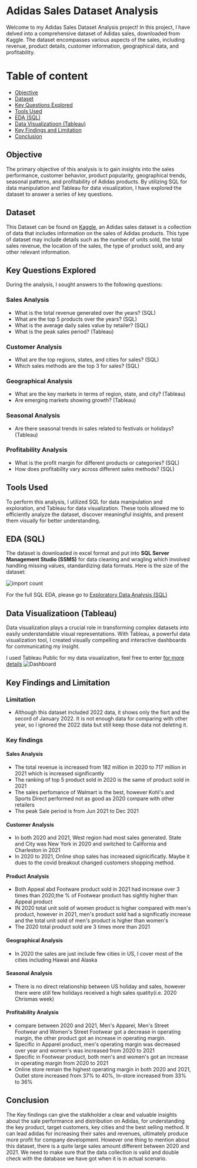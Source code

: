 # Adidas Sales Dataset Analysis
Welcome to my Adidas Sales Dataset Analysis project! In this project, I have delved into a comprehensive dataset of Adidas sales, downloaded from Kaggle. The dataset encompasses various aspects of the sales, including revenue, product details, customer information, geographical data, and profitability.

# Table of content
 - [Objective]([Adidas-US-Sales/tree/main#objective](https://github.com/24billys/Adidas-US-Sales/tree/main#objective))
 - [Dataset](main#Dataset)
 - [Key Questions Explored](main#Key_Questions_Explored)
 - [Tools Used](main#Tools_Used)
 - [EDA (SQL)](main#EDA_(SQL))
 - [Data Visualizatioon (Tableau)](main#Data_Visualizatioon_(Tableau))
 - [Key Findings and Limitation](main#Key_Findings_and_Limitation)
 - [Conclusion](main#Conclusion)



## Objective
The primary objective of this analysis is to gain insights into the sales performance, customer behavior, product popularity, geographical trends, seasonal patterns, and profitability of Adidas products. By utilizing SQL for data manipulation and Tableau for data visualization, I have explored the dataset to answer a series of key questions.

## Dataset
This Dataset can be found on [Kaggle](https://www.kaggle.com/datasets/heemalichaudhari/adidas-sales-dataset), an Adidas sales dataset is a collection of data that includes information on the sales of Adidas products. This type of dataset may include details such as the number of units sold, the total sales revenue, the location of the sales, the type of product sold, and any other relevant information.

## Key Questions Explored
During the analysis, I sought answers to the following questions:

### Sales Analysis
 - What is the total revenue generated over the years? (SQL)
 - What are the top 5 products over the years? (SQL)
 - What is the average daily sales value by retailer? (SQL)
 - What is the peak sales period? (Tableau)

### Customer Analysis
 - What are the top regions, states, and cities for sales? (SQL)
 - Which sales methods are the top 3 for sales? (SQL)

### Geographical Analysis
 - What are the key markets in terms of region, state, and city? (Tableau)
 - Are emerging markets showing growth? (Tableau)

### Seasonal Analysis
 - Are there seasonal trends in sales related to festivals or holidays? (Tableau)


### Profitability Analysis
 - What is the profit margin for different products or categories? (SQL)
 - How does profitability vary across different sales methods? (SQL)

## Tools Used
To perform this analysis, I utilized SQL for data manipulation and exploration, and Tableau for data visualization. These tools allowed me to efficiently analyze the dataset, discover meaningful insights, and present them visually for better understanding.


## EDA (SQL)

The dataset is downloaded in excel format and put into <b>SQL Server Management Studio (SSMS)</b> for data cleaning and wragling which involved handling missing values, standardizing data formats.
Here is the size of the dataset:

![import count](https://github.com/24billys/Adidas-US-Sales/blob/main/import%20counts.PNG)

For the full SQL EDA, please go to [Exploratory Data Analysis (SQL)](https://github.com/24billys/Adidas-US-Sales/tree/main/Exploratory%20Data%20Analysis%20(SQL))

## Data Visualizatioon (Tableau)

Data visualization plays a crucial role in transforming complex datasets into easily understandable visual representations. With Tableau, a powerful data visualization tool, I created visually compelling and interactive dashboards for communicating my insight.

I used Tableau Public for my data visualization, feel free to enter [for more details](https://github.com/24billys/Adidas-US-Sales/tree/main/Data%20Visualization%20(Tableau))
![Dashboard](https://github.com/24billys/Adidas-US-Sales/blob/main/Data%20Visualization%20(Tableau)/Dashboard.PNG)

## Key Findings and Limitation
### Limitation
 - Although this dataset included 2022 data, it shows only the fisrt and the secord of January 2022. It is not enough data for comparing with other year, so I ignored the 2022 data but still keep those data not deleting it.

### Key findings

#### Sales Analysis
 - The total revenue is increased from 182 million in 2020 to 717 million in 2021 which is increased significantly
 - The ranking of top 5 product sold in 2020 is the same of product sold in 2021
 - The sales perfomance of Walmart is the best, however Kohl's and Sports Direct performed not as good as 2020 compare with other retailers
 - The peak Sale period is from Jun 2021 to Dec 2021

#### Customer Analysis
 - In both 2020 and 2021, West region had most sales generated. State and City was New York in 2020 and switched to California and Charleston in 2021
 - In 2020 to 2021, Online shop sales has increased signicificatly. Maybe it dues to the covid breakout changed customers shopping method.

#### Product Analysis
 - Both Appeal abd Footware product sold in 2021 had increase over 3 times than 2020,the % of Footwear product has sightly higher than Appeal product
 - IN 2020 total unit sold of women product is higher compared with men's product, however in 2021, men's product sold had a significatly increase and the total unit sold of men's product is higher than women's
 - The 2020 total product sold are 3 times more than 2021
#### Geographical Analysis

 - In 2020 the sales are just include few cities in US, I cover most of the cities including Hawaii and Alaska
   
#### Seasonal Analysis

 - There is no direct relationship between US holiday and sales, however there were still few holidays received a high sales quatity(i.e. 2020 Chrismas week)

#### Profitability Analysis
 - compare between 2020 and 2021, Men's Apparel, Men's Street Footwear and Women's Street Footwear got a decrease in operating margin, the other product got an increase in operating margin.
 - Specific in Apparel product, men's operating margin was decreased over year and women's was increased from 2020 to 2021
 - Specific in Footwear product, both men's and women's got an increase in operating margin from 2020 to 2021
 - Online store remain the highest operating margin in both 2020 and 2021, Outlet store increased from 37% to 40%, In-store increased from 33% to 36%

## Conclusion
The Key findings can give the stalkholder a clear and valuable insights about the sale performance and distribution on Adidas, for understanding the key product, target customers, key cities and the best selling method. It can lead adidas for increasing their sales and revenues, ultimately produce more profit for company development. However one thing to mention about this dataset, there is a quite large sales amount different between 2020 and 2021. We need to make sure that the data collection is valid and double check with the database we have got when it is in actual scenario.
